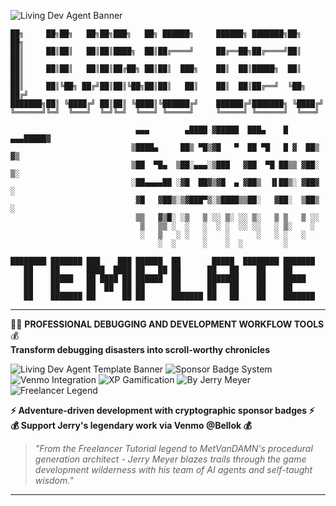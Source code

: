 <!-- TODO: Add epic Living Dev Agent banner image here -->
<!-- Image should show: Fantasy wizard, cyberpunk hacker, steampunk engineer, space marine -->
<!-- Text overlay: "THE LIVING DEV AGENT - CUSTOMIZE YOUR RPG, LEAVE PERKS BEHIND" -->
<!-- Style: RPG character selection screen aesthetic -->
![Living Dev Agent Banner](docs/living-dev-agent-banner.png)

```
██╗     ██╗██╗   ██╗██╗███╗   ██╗ ██████╗     ██████╗ ███████╗██╗   ██╗
██║     ██║██║   ██║██║████╗  ██║██╔════╝     ██╔══██╗██╔════╝██║   ██║
██║     ██║██║   ██║██║██╔██╗ ██║██║  ███╗    ██║  ██║█████╗  ██║   ██║
██║     ██║╚██╗ ██╔╝██║██║╚██╗██║██║   ██║    ██║  ██║██╔══╝  ╚██╗ ██╔╝
███████╗██║ ╚████╔╝ ██║██║ ╚████║╚██████╔╝    ██████╔╝███████╗ ╚████╔╝ 
╚══════╝╚═╝  ╚═══╝  ╚═╝╚═╝  ╚═══╝ ╚═════╝     ╚═════╝ ╚══════╝  ╚═══╝  

                            ▄▄▄        ▄████ ▓█████  ███▄    █ ▄▄▄█████▓
                           ▒████▄     ██▒ ▀█▒▓█   ▀  ██ ▀█   █ ▓  ██▒ ▓▒
                           ▒██  ▀█▄  ▒██░▄▄▄░▒███   ▓██  ▀█ ██▒▒ ▓██░ ▒░
                           ░██▄▄▄▄██ ░▓█  ██▓▒▓█  ▄ ▓██▒  ▐▌██▒░ ▓██▓ ░ 
                            ▓█   ▓██▒░▒▓███▀▒░▒████▒▒██░   ▓██░  ▒██▒ ░ 
                            ▒▒   ▓▒█░ ░▒   ▒ ░░ ▒░ ░░ ▒░   ▒ ▒   ▒ ░░   
                             ▒   ▒▒ ░  ░   ░  ░ ░  ░░ ░░   ░ ▒░    ░    
                             ░   ▒   ░ ░   ░    ░      ░   ░ ░   ░      
                                 ░  ░      ░    ░  ░         ░          

████████ ███████ ███    ███ ██████  ██       █████  ████████ ███████ 
   ██    ██      ████  ████ ██   ██ ██      ██   ██    ██    ██      
   ██    █████   ██ ████ ██ ██████  ██      ███████    ██    █████   
   ██    ██      ██  ██  ██ ██      ██      ██   ██    ██    ██      
   ██    ███████ ██      ██ ██      ███████ ██   ██    ██    ███████ 
```

---

🧙‍♂️ **PROFESSIONAL DEBUGGING AND DEVELOPMENT WORKFLOW TOOLS** 💰  
**Transform debugging disasters into scroll-worthy chronicles**

![Living Dev Agent Template Banner](https://img.shields.io/badge/Living%20Dev%20Agent-Template-blue?style=for-the-badge&logo=github&logoColor=white)
![Sponsor Badge System](https://img.shields.io/badge/Sponsor%20Badges-Cryptographically%20Secured-gold?style=for-the-badge&logo=shield&logoColor=white)
![Venmo Integration](https://img.shields.io/badge/Venmo-@Bellok-purple?style=for-the-badge&logo=venmo&logoColor=white)
![XP Gamification](https://img.shields.io/badge/XP%20System-10%20Themes-green?style=for-the-badge&logo=star&logoColor=white)
![By Jerry Meyer](https://img.shields.io/badge/Created%20By-Jerry%20Meyer-red?style=for-the-badge&logo=user&logoColor=white)
![Freelancer Legend](https://img.shields.io/badge/Freelancer%20Tutorial-Legend-orange?style=for-the-badge&logo=rocket&logoColor=white)

**⚡ Adventure-driven development with cryptographic sponsor badges ⚡**  
**💰 Support Jerry's legendary work via Venmo @Bellok 💰**

> *"From the Freelancer Tutorial legend to MetVanDAMN's procedural generation architect - Jerry Meyer blazes trails through the game development wilderness with his team of AI agents and self-taught wisdom."*

---
